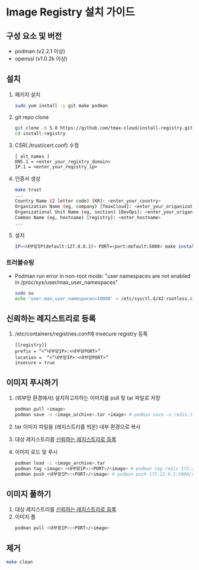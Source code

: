 # Image Registry 설치 가이드

## 구성 요소 및 버전
* podman (v2.2.1 이상)
* openssl (v1.0.2k 이상)

## 설치
1. 패키지 설치
   ```bash
   sudo yum install -y git make podman
   ```
   
2. git repo clone
   ```bash
   git clone -b 5.0 https://github.com/tmax-cloud/install-registry.git
   cd install-registry
   ```
   
3. CSR(./trust/cert.conf) 수정 
   ```text
   [ alt_names ]
   DNS.1 = <enter_your_registry_domain>
   IP.1 = <enter_your_registry_ip>
   ```

4. 인증서 생성
   ```bash
   make trust
   ...
   Country Name (2 letter code) [KR]: <enter_your_country>
   Organization Name (eg, company) [TmaxCloud]: <enter_your_origanization_name>
   Organizational Unit Name (eg, section) [DevOps]: <enter_your_origanization_unit_name>
   Common Name (eg, hostname) [registry]: <enter_hostname>
   ...
   ```
   

5. 설치
   ```bash
   IP=<내부망IP(default:127.0.0.1)> PORT=<port:default:5000> make install 
   ```
   
### 트러블슈팅
   * Podman run error in non-root mode: "user namespaces are not enabled in /proc/sys/user/max_user_namespaces" 
      ```bash
     sudo su 
     echo 'user.max_user_namespaces=10000' > /etc/sysctl.d/42-rootless.conf && sysctl --system   
      ```

## 신뢰하는 레지스트리로 등록
1. /etc/containers/registries.conf에 insecure registry 등록
   ```text
   [[registry]]
   prefix = “<“내부망IP>:<내부망PORT>”
   location =  “<“내부망IP>:<내부망PORT>”
   insecure = true
   ```
   
## 이미지 푸시하기
1. (외부망 환경에서) 설치하고자하는 이미지를 pull 및 tar 파일로 저장
   ```bash
   podman pull <image>
   podman save -o <image_archive>.tar <image> # podman save -o redis.tar redis
   ```

2. tar 이미지 파일을 (레지스트리를 띄운) 내부 환경으로 복사

3. 대상 레지스트리를 [신뢰하는 레지스트리로 등록](https://github.com/tmax-cloud/install-registry/blob/5.0/podman.md#%EC%8B%A0%EB%A2%B0%ED%95%98%EB%8A%94-%EB%A0%88%EC%A7%80%EC%8A%A4%ED%8A%B8%EB%A6%AC%EB%A1%9C-%EB%93%B1%EB%A1%9D)
4. 이미지 로드 및 푸시
   ```bash
   podman load -i <image_archive>.tar
   podman tag <image> <내부망IP>:<PORT>/<image> # podman tag redis 172.22.0.5:5000/redis
   podman push <내부망IP>:<PORT>/<image> # podman push 172.22.0.5:5000/redis
   ```

## 이미지 풀하기
1. 대상 레지스트리를 [신뢰하는 레지스트리로 등록](https://github.com/tmax-cloud/install-registry/blob/5.0/podman.md#%EC%8B%A0%EB%A2%B0%ED%95%98%EB%8A%94-%EB%A0%88%EC%A7%80%EC%8A%A4%ED%8A%B8%EB%A6%AC%EB%A1%9C-%EB%93%B1%EB%A1%9D)
2. 이미지 풀
   ```bash
   podman pull <내부망IP>:<PORT>/<image>
   ```

## 제거
   ```bash
   make clean
   ```
